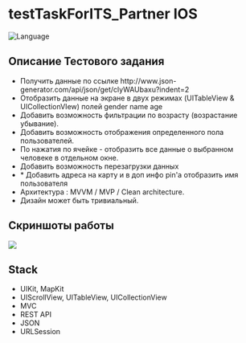 # testTaskForITS_Partner IOS
<img src="https://camo.githubusercontent.com/467ed139385667771e9fe3da0e60ece0d4ec64128a76e8a515e57aecfddf765e/68747470733a2f2f696d672e736869656c64732e696f2f62616467652f73776966742d352d627269676874677265656e2e7376673f7374796c653d666c6174" alt="Language" data-canonical-src="https://img.shields.io/badge/swift-5-brightgreen.svg?style=flat" style="max-width: 100%;">
<h2>Описание Тестового задания</h2>
<ul>
  <li>Получить данные по ссылке http://www.json-generator.com/api/json/get/clyWAUbaxu?indent=2</li>
  <li>Отобразить данные на экране в двух режимах (UITableView & UICollectionVIew) полей gender name age</li>
  <li>Добавить возможность фильтрации по возрасту (возрастание убывание).</li>
  <li>Добавить возможность отображения определенного пола пользователей.</li>
  <li>По нажатия по ячейке - отобразить все данные о выбранном человеке в отдельном окне.</li>
  <li>Добавить возможность перезагрузки данных</li>
  <li>* Добавить адреса на карту и в доп инфо pin'a отобразить имя пользователя</li>
  <li>Архитектура : MVVM / MVP / Clean architecture.</li>
  <li>Дизайн может быть тривиальный.</li>
</ul>
<h2>Скриншоты работы</h2>
<img src="https://i.ibb.co/R9vpmrr/demo-Project.png" style="max-width: 100%;">
<h2>Stack</h2>
<ul>
  <li>UIKit, MapKit</li>
  <li>UIScrollView, UITableView, UICollectionView</li>
  <li>MVC</li>
  <li>REST API</li>
  <li>JSON</li>
  <li>URLSession</li>
</ul>
